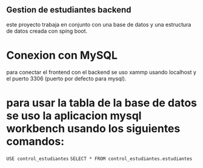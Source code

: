 ## Gestion de estudiantes backend
este proyecto trabaja en conjunto con una base de datos y una estructura de datos creada con sping boot.
# Conexion con MySQL
para conectar el frontend con el backend se uso xammp usando localhost y el puerto 3306 (puerto por defecto para mysql).
# para usar la tabla de la base de datos se uso la aplicacion mysql workbench usando los siguientes comandos:
`USE control_estudiantes`
`SELECT * FROM control_estudiantes.estudiantes`
